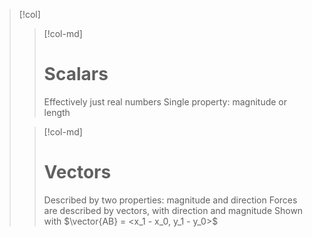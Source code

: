 >[!col]
>> [!col-md]
>> # Scalars
>> Effectively just real numbers
>> Single property: magnitude or length
>
>> [!col-md]
>> # Vectors
>> Described by two properties: magnitude and direction
>> Forces are described by vectors, with direction and magnitude
>> Shown with $\vector{AB} = <x_1 - x_0, y_1 - y_0>$

